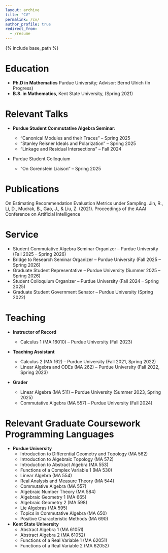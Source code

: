 ```yaml
---
layout: archive
title: "CV"
permalink: /cv/
author_profile: true
redirect_from:
  - /resume
---
```


{% include base_path %}

Education
======
* **Ph.D in Mathematics** Purdue University; Advisor: Bernd Ulrich (In Progress)
* **B.S. in Mathematics**, Kent State University, (Spring 2021)

Relevant Talks
======
* **Purdue Student Commutative Algebra Seminar:**
  * “Canonical Modules and their Traces” – Spring 2025
  * “Stanley Reisner Ideals and Polarization” – Spring 2025
  * “Linkage and Residual Intersections” – Fall 2024

* Purdue Student Colloquium
  * “On Gorenstein Liaison” – Spring 2025

Publications
======
On Estimating Recommendation Evaluation Metrics under Sampling. Jin, R., Li, D., Mudrak, B., Gao, J., & Liu, Z. (2021). Proceedings of the AAAI Conference on Artificial Intelligence
  
Service
======
* Student Commutative Algebra Seminar Organizer – Purdue University (Fall 2025 – Spring 2026)
* Bridge to Research Seminar Organizer – Purdue University (Fall 2025 – Spring 2026)
* Graduate Student Representative – Purdue University (Summer 2025 – Spring 2026)
* Student Colloquium Organizer – Purdue University (Fall 2024 – Spring 2025)
* Graduate Student Government Senator – Purdue University (Spring 2022)
  
Teaching
======
* **Instructor of Record**
  * Calculus 1 (MA 16010) – Purdue University (Fall 2023)
    
* **Teaching Assistant**
  * Calculus 2 (MA 162) – Purdue University (Fall 2021, Spring 2022)
  * Linear Algebra and ODEs (MA 262) – Purdue University (Fall 2022, Spring 2023)

* **Grader**
  * Linear Algebra (MA 511) – Purdue University (Summer 2023, Spring 2025)
  * Commutative Algebra (MA 557) – Purdue University (Fall 2024)
  
Relevant Graduate Coursework Programming Languages
======
* **Purdue University**
  * Introduction to Differential Geometry and Topology (MA 562)
  * Introduction to Algebraic Topology (MA 572)
  * Introduction to Abstract Algebra (MA 553)
  * Functions of a Complex Variable 1 (MA 530)
  * Linear Algebra (MA 554)
  * Real Analysis and Measure Theory (MA 544)
  * Commutative Algebra (MA 557)
  * Algebraic Number Theory (MA 584)
  * Algebraic Geometry 1 (MA 665)
  * Algebraic Geometry 2 (MA 598)
  * Lie Algebras (MA 595)
  * Topics in Commutative Algebra (MA 650)
  * Positive Characteristic Methods (MA 690)
* **Kent State University**
  * Abstract Algebra 1 (MA 61051)
  * Abstract Algebra 2 (MA 61052)
  * Functions of a Real Variable 1 (MA 62051)
  * Functions of a Real Variable 2 (MA 62052)
